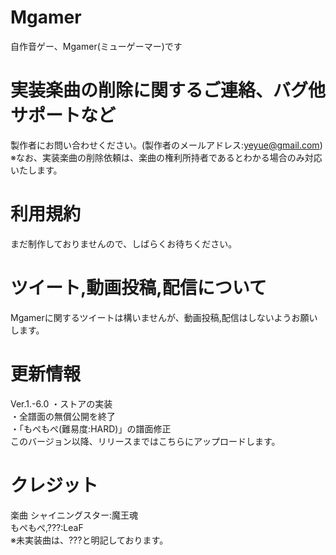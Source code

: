 # Mgamer
自作音ゲー、Mgamer(ミューゲーマー)です
# 実装楽曲の削除に関するご連絡、バグ他サポートなど
製作者にお問い合わせください。(製作者のメールアドレス:yeyue@gmail.com)  
※なお、実装楽曲の削除依頼は、楽曲の権利所持者であるとわかる場合のみ対応いたします。
# 利用規約
まだ制作しておりませんので、しばらくお待ちください。
# ツイート,動画投稿,配信について
Mgamerに関するツイートは構いませんが、動画投稿,配信はしないようお願いします。
# 更新情報
Ver.1.-6.0
・ストアの実装  
・全譜面の無償公開を終了  
・「もぺもぺ(難易度:HARD)」の譜面修正  
このバージョン以降、リリースまではこちらにアップロードします。
# クレジット
楽曲
シャイニングスター:魔王魂  
もぺもぺ,???:LeaF  
※未実装曲は、???と明記しております。
